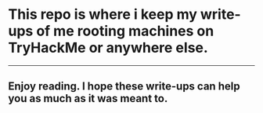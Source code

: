 # This repo is where i keep my write-ups of me rooting machines on TryHackMe or anywhere else.
---
## Enjoy reading. I hope these write-ups can help you as much as it was meant to.
